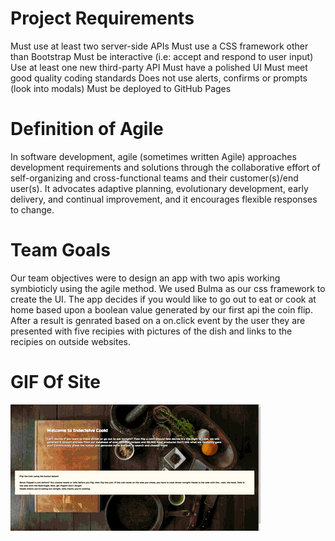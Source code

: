 # Project Requirements

Must use at least two server-side APIs
Must use a CSS framework other than Bootstrap
Must be interactive (i.e: accept and respond to user input)
Use at least one new third-party API
Must have a polished UI
Must meet good quality coding standards
Does not use alerts, confirms or prompts (look into modals)
Must be deployed to GitHub Pages

# Definition of Agile
In software development, agile (sometimes written Agile) approaches development requirements and solutions through the collaborative effort of self-organizing and cross-functional teams and their customer(s)/end user(s). It advocates adaptive planning, evolutionary development, early delivery, and continual improvement, and it encourages flexible responses to change.

# Team Goals
Our team objectives were to design an app with two apis working symbioticly using the agile method.  We used Bulma as our css framework to create the UI.  The app decides if you would like to go out to eat or cook at home based upon a boolean value generated by our first api the coin flip.  After a result is genrated based on a on.click event by the user they are presented with five recipies with pictures of the dish and links to the recipies on outside websites. 

# GIF Of Site
<img src="Assets\Images\indecisive.gif" alt="gif_of_site">
